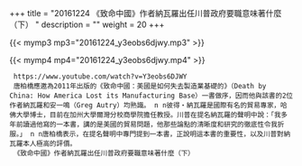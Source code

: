 +++
title = "20161224  《致命中國》作者納瓦羅出任川普政府要職意味著什麼（下） "
description = ""
weight = 20
+++

{{< mymp3 mp3="20161224_y3eobs6djwy.mp3" >}}

{{< mymp4 mp4="20161224_y3eobs6djwy.mp4" >}}

     https://www.youtube.com/watch?v=Y3eobs6DJWY 
     唐柏橋應邀為2011年出版的《致命中國：美國是如何失去製造業基礎的》（Death by China: How America Lost its Manufacturing Base）一書做序，因而他與該書的2位作者納瓦羅和安一鳴（Greg Autry）均熟識。 n n彼得‧納瓦羅是國際有名的貿易專家，哈佛大學博士，目前在加州大學爾灣分校商學院擔任教授。川普在提名納瓦羅的聲明中說：「我多年前讀過他寫的一本書，講的是美國的貿易問題，他那些論點的清晰度和研究的徹底性令我折服。」 n n唐柏橋表示，在提名聲明中專門提到一本書，正說明這本書的重要性，以及川普對納瓦羅本人極高的評價。 
     《致命中國》作者納瓦羅出任川普政府要職意味著什麼（下） 
